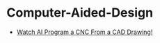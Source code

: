 # Computer-Aided-Design
- [Watch AI Program a CNC From a CAD Drawing!](https://youtu.be/egXnVdkDsJk)
